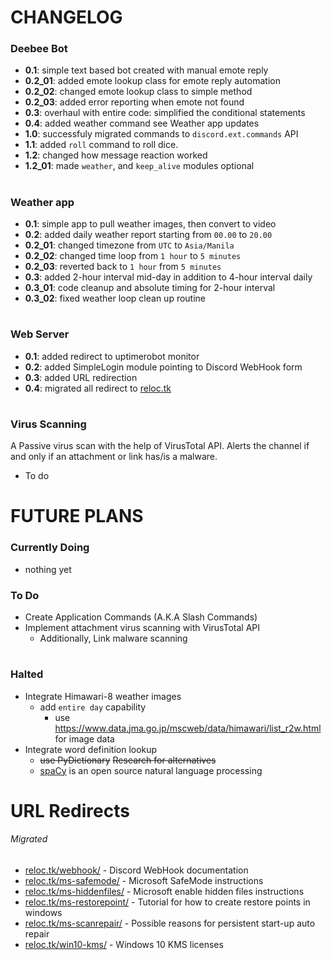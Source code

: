 # CHANGELOG
### Deebee Bot
+ **0.1**: simple text based bot created with manual emote reply
+ **0.2_01**: added emote lookup class for emote reply automation
+ **0.2_02**: changed emote lookup class to simple method
+ **0.2_03**: added error reporting when emote not found
+ **0.3**: overhaul with entire code: simplified the conditional statements
+ **0.4**: added weather command see Weather app updates
+ **1.0**: successfuly migrated commands to `discord.ext.commands` API
+ **1.1**: added `roll` command to roll dice.
+ **1.2**: changed how message reaction worked
+ **1.2_01**: made `weather`, and `keep_alive` modules optional
#
### Weather app
+ **0.1**: simple app to pull weather images, then convert to video
+ **0.2**: added daily weather report starting from `00.00` to `20.00`
+ **0.2_01**: changed timezone from `UTC` to `Asia/Manila`
+ **0.2_02**: changed time loop from `1 hour` to `5 minutes`
+ **0.2_03**: reverted back to `1 hour` from `5 minutes`
+ **0.3**: added 2-hour interval mid-day in addition to 4-hour interval daily
+ **0.3_01**: code cleanup and absolute timing for 2-hour interval
+ **0.3_02**: fixed weather loop clean up routine
#
### Web Server
+ **0.1**: added redirect to uptimerobot monitor
+ **0.2**: added SimpleLogin module pointing to Discord WebHook form
+ **0.3**: added URL redirection
+ **0.4**: migrated all redirect to [reloc.tk](https://www.reloc.tk/ "https://www.reloc.tk/")
#
### Virus Scanning
A Passive virus scan with the help of VirusTotal API. Alerts the channel if and only if an attachment or link has/is a malware.
+ To do

#
#

# FUTURE PLANS
### Currently Doing
+ nothing yet
### To Do
+ Create Application Commands (A.K.A Slash Commands)
+ Implement attachment virus scanning with VirusTotal API
  + Additionally, Link malware scanning
# 
### Halted
+ Integrate Himawari-8 weather images
  + add `entire day` capability
    + use https://www.data.jma.go.jp/mscweb/data/himawari/list_r2w.html for image data
+ Integrate word definition lookup
  + ~~use PyDictionary~~ ~~Research for alternatives~~
  + [spaCy](https://spacy.io/ "spaCy") is an open source natural language processing

#
#

# URL Redirects
###### Migrated
+ [reloc.tk/webhook/](https://www.reloc.tk/webhook/ "https://www.reloc.tk/webhook/") - Discord WebHook documentation
+ [reloc.tk/ms-safemode/](https://www.reloc.tk/ms-safemode/ "https://www.reloc.tk/ms-safemode/") - Microsoft SafeMode instructions
+ [reloc.tk/ms-hiddenfiles/](https://www.reloc.tk/ms-hiddenfiles/ "https://www.reloc.tk/ms-hiddenfiles/") - Microsoft enable hidden files instructions
+ [reloc.tk/ms-restorepoint/](https://www.reloc.tk/ms-restorepoint/ "https://www.reloc.tk/ms-restorepoint/") - Tutorial for how to create restore points in windows
+ [reloc.tk/ms-scanrepair/](https://www.reloc.tk/ms-scanrepair/ "https://www.reloc.tk/ms-scanrepair/") - Possible reasons for persistent start-up auto repair
+ [reloc.tk/win10-kms/](https://www.reloc.tk/win10-kms/ "https://www.reloc.tk/win10-kms/") - Windows 10 KMS licenses